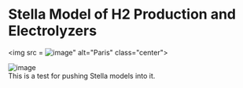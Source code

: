 # Stella Model of H2 Production and Electrolyzers
<img src = ![image](https://github.com/user-attachments/assets/11d5ce1d-4e8a-4320-9a83-de7782f325da)" alt="Paris" class="center">

![image](https://github.com/user-attachments/assets/11d5ce1d-4e8a-4320-9a83-de7782f325da)
<br>
This is a test for pushing Stella models into it.
